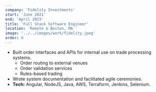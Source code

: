 ```yaml
---
company: 'Fidelity Investments'
start: 'June 2021'
end: 'April 2023'
title: 'Full Stack Software Engineer'
location: 'Remote & Boston, MA '
image: '../../images/work/fidelity.jpeg'
order: 0
---
```


- Built order interfaces and APIs for internal use on trade processing systems.
  - Order routing to external venues
  - Order validation services
  - Rules-based trading 
- Wrote system documentation and facilitated agile ceremonies.
- **Tech:** Angular, NodeJS, Java, AWS, Terraform, Jenkins, Selenium.